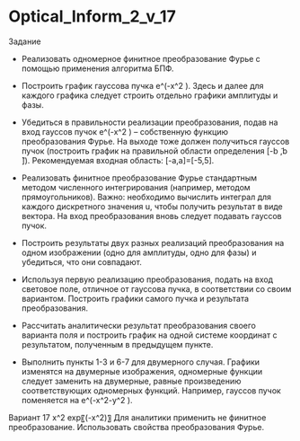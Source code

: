 # Optical_Inform_2_v_17

Задание

-	Реализовать одномерное финитное преобразование Фурье с помощью применения алгоритма БПФ.
	
- Построить график гауссова пучка e^(-x^2 ). Здесь и далее для каждого графика следует строить отдельно графики амплитуды и фазы. 

- Убедиться в правильности реализации преобразования, подав на вход гауссов пучок e^(-x^2 ) – собственную функцию преобразования Фурье. На выходе тоже должен получиться гауссов пучок (построить график на правильной области определения [-b ̃,b ̃]). Рекомендуемая входная область: [-a,a]=[-5,5].
	
- Реализовать финитное преобразование Фурье стандартным методом численного интегрирования (например, методом прямоугольников). Важно: необходимо вычислить интеграл для каждого дискретного значения u, чтобы получить результат в виде вектора. На вход преобразования вновь следует подавать гауссов пучок.

- Построить результаты двух разных реализаций преобразования на одном изображении (одно для амплитуды, одно для фазы) и убедиться, что они совпадают.
	
- Используя первую реализацию преобразования, подать на вход световое поле, отличное от гауссова пучка, в соответствии со своим вариантом. Построить графики самого пучка и результата преобразования.

- Рассчитать аналитически результат преобразования своего варианта поля и построить график на одной системе координат с результатом, полученным в предыдущем пункте.
	
- Выполнить пункты 1-3 и 6-7 для двумерного случая. Графики изменятся на двумерные изображения, одномерные функции следует заменить на двумерные, равные произведению соответствующих одномерных функций. Например, гауссов пучок поменяется на e^(-x^2-y^2 ).


Вариант 17	x^2  exp⁡〖(-x^2)〗	Для аналитики применить не финитное преобразование. Использовать свойства преобразования Фурье.
